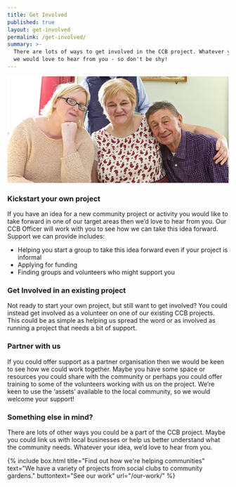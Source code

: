 ```yaml
---
title: Get Involved
published: true
layout: get-involved
permalink: /get-involved/
summary: >-
  There are lots of ways to get involved in the CCB project. Whatever your idea,
  we would love to hear from you - so don't be shy!
---
```


![Friendship group](/img/friendship.jpg)

###  Kickstart your own project
If you have an idea for a new community project or activity you would like to take forward in one of our target areas then we’d love to hear from you. Our CCB Officer will work with you to see how we can take this idea forward. Support we can provide includes:

- Helping you start a group to take this idea forward even if your project is informal
- Applying for funding 
- Finding groups and volunteers who might support you

###  Get Involved in an existing project
Not ready to start your own project, but still want to get involved? You could instead get involved as a volunteer on one of our existing CCB projects. This could be as simple as helping us spread the word or as involved as running a project that needs a bit of support.

###  Partner with us
If you could offer support as a partner organisation then we would be keen to see how we could work together. Maybe you have some space or resources you could share with the community or perhaps you could offer training to some of the volunteers working with us on the project. We’re keen to use the ‘assets’ available to the local community, so we would welcome your support!

###  Something else in mind?
There are lots of other ways you could be a part of the CCB project. Maybe you could link us with local businesses or help us better understand what the community needs. Whatever your idea, we’d love to hear from you.

{% include box.html title="Find out how we're helping communities" text="We have a variety of projects from social clubs to community gardens." buttontext="See our work" url="/our-work/" %}
